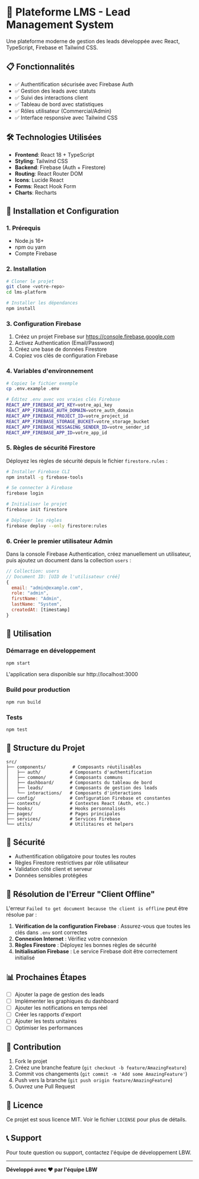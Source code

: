 # 🚀 Plateforme LMS - Lead Management System

Une plateforme moderne de gestion des leads développée avec React, TypeScript, Firebase et Tailwind CSS.

## 📋 Fonctionnalités

- ✅ Authentification sécurisée avec Firebase Auth
- ✅ Gestion des leads avec statuts
- ✅ Suivi des interactions client
- ✅ Tableau de bord avec statistiques
- ✅ Rôles utilisateur (Commercial/Admin)
- ✅ Interface responsive avec Tailwind CSS

## 🛠️ Technologies Utilisées

- **Frontend**: React 18 + TypeScript
- **Styling**: Tailwind CSS
- **Backend**: Firebase (Auth + Firestore)
- **Routing**: React Router DOM
- **Icons**: Lucide React
- **Forms**: React Hook Form
- **Charts**: Recharts

## 🚀 Installation et Configuration

### 1. Prérequis

- Node.js 16+ 
- npm ou yarn
- Compte Firebase

### 2. Installation

```bash
# Cloner le projet
git clone <votre-repo>
cd lms-platform

# Installer les dépendances
npm install
```

### 3. Configuration Firebase

1. Créez un projet Firebase sur https://console.firebase.google.com
2. Activez Authentication (Email/Password)
3. Créez une base de données Firestore
4. Copiez vos clés de configuration Firebase

### 4. Variables d'environnement

```bash
# Copiez le fichier exemple
cp .env.example .env

# Éditez .env avec vos vraies clés Firebase
REACT_APP_FIREBASE_API_KEY=votre_api_key
REACT_APP_FIREBASE_AUTH_DOMAIN=votre_auth_domain
REACT_APP_FIREBASE_PROJECT_ID=votre_project_id
REACT_APP_FIREBASE_STORAGE_BUCKET=votre_storage_bucket
REACT_APP_FIREBASE_MESSAGING_SENDER_ID=votre_sender_id
REACT_APP_FIREBASE_APP_ID=votre_app_id
```

### 5. Règles de sécurité Firestore

Déployez les règles de sécurité depuis le fichier `firestore.rules` :

```bash
# Installer Firebase CLI
npm install -g firebase-tools

# Se connecter à Firebase
firebase login

# Initialiser le projet
firebase init firestore

# Déployer les règles
firebase deploy --only firestore:rules
```

### 6. Créer le premier utilisateur Admin

Dans la console Firebase Authentication, créez manuellement un utilisateur, puis ajoutez un document dans la collection `users` :

```javascript
// Collection: users
// Document ID: [UID de l'utilisateur créé]
{
  email: "admin@example.com",
  role: "admin",
  firstName: "Admin",
  lastName: "System",
  createdAt: [timestamp]
}
```

## 🎯 Utilisation

### Démarrage en développement

```bash
npm start
```

L'application sera disponible sur http://localhost:3000

### Build pour production

```bash
npm run build
```

### Tests

```bash
npm test
```

## 📁 Structure du Projet

```
src/
├── components/          # Composants réutilisables
│   ├── auth/           # Composants d'authentification
│   ├── common/         # Composants communs
│   ├── dashboard/      # Composants du tableau de bord
│   ├── leads/          # Composants de gestion des leads
│   └── interactions/   # Composants d'interactions
├── config/             # Configuration Firebase et constantes
├── contexts/           # Contextes React (Auth, etc.)
├── hooks/              # Hooks personnalisés
├── pages/              # Pages principales
├── services/           # Services Firebase
└── utils/              # Utilitaires et helpers
```

## 🔐 Sécurité

- Authentification obligatoire pour toutes les routes
- Règles Firestore restrictives par rôle utilisateur
- Validation côté client et serveur
- Données sensibles protégées

## 🚨 Résolution de l'Erreur "Client Offline"

L'erreur `Failed to get document because the client is offline` peut être résolue par :

1. **Vérification de la configuration Firebase** : Assurez-vous que toutes les clés dans `.env` sont correctes
2. **Connexion Internet** : Vérifiez votre connexion
3. **Règles Firestore** : Déployez les bonnes règles de sécurité
4. **Initialisation Firebase** : Le service Firebase doit être correctement initialisé

## 📊 Prochaines Étapes

- [ ] Ajouter la page de gestion des leads
- [ ] Implémenter les graphiques du dashboard
- [ ] Ajouter les notifications en temps réel
- [ ] Créer les rapports d'export
- [ ] Ajouter les tests unitaires
- [ ] Optimiser les performances

## 🤝 Contribution

1. Fork le projet
2. Créez une branche feature (`git checkout -b feature/AmazingFeature`)
3. Commit vos changements (`git commit -m 'Add some AmazingFeature'`)
4. Push vers la branche (`git push origin feature/AmazingFeature`)
5. Ouvrez une Pull Request

## 📝 Licence

Ce projet est sous licence MIT. Voir le fichier `LICENSE` pour plus de détails.

## 📞 Support

Pour toute question ou support, contactez l'équipe de développement LBW.

---

**Développé avec ❤️ par l'équipe LBW**